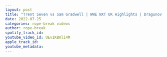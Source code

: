 ```yaml
---
layout: post
title: "Trent Seven vs Sam Gradwell | WWE NXT UK Highlights | Dragunov vs Wolfgang next week"
date: 2022-07-25
categories: rope-break videos
author: rope-break
spotify_track_id: 
youtube_video_id: UEv1KBmli4M
apple_track_id: 
youtube_metadata: 
---
```

